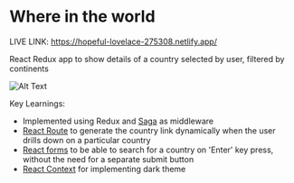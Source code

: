 # Where in the world
LIVE LINK: https://hopeful-lovelace-275308.netlify.app/

React Redux app to show details of a country selected by user, filtered by continents

![Alt Text](https://github.com/venky4c/rest-countries-api/blob/master/dist/Countries.gif)

Key Learnings:
- Implemented using Redux and [Saga](https://github.com/venky4c/rest-countries-api/blob/master/dist/src/redux/saga.js) as middleware
- [React Route](https://github.com/venky4c/rest-countries-api/blob/master/dist/src/components/routes.js) to generate the country link dynamically when the user drills down on a particular country
- [React forms](https://github.com/venky4c/rest-countries-api/blob/master/dist/src/components/Content.js) to be able to search for a country on 'Enter' key press, without the need for a separate submit button
- [React Context](https://github.com/venky4c/rest-countries-api/blob/master/dist/src/themeContext.js) for implementing dark theme
